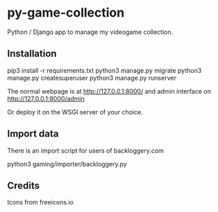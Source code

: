 # py-game-collection
Python / Django app to manage my videogame collection.

## Installation

pip3 install -r requirements.txt
python3 manage.py migrate
python3 manage.py createsuperuser
python3 manage.py runserver

The normal webpage is at http://127.0.0.1:8000/ and admin interface on http://127.0.0.1:8000/admin

Or deploy it on the WSGI server of your choice.

## Import data

There is an import script for users of backloggery.com

python3 gaming/importer/backloggery.py <username>

## Credits

Icons from freeicons.io
